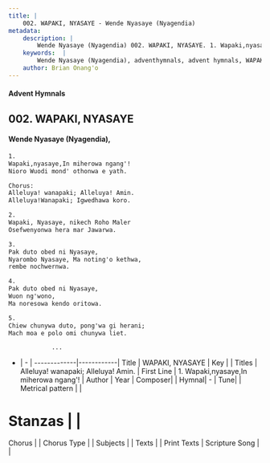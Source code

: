 ```yaml
---
title: |
    002. WAPAKI, NYASAYE - Wende Nyasaye (Nyagendia)
metadata:
    description: |
        Wende Nyasaye (Nyagendia) 002. WAPAKI, NYASAYE. 1. Wapaki,nyasaye,In miherowa ngang'! Nioro Wuodi mond' othonwa e yath.  Chorus: Alleluya! wanapaki; Alleluya! Amin. Alleluya!Wanapaki; Igwedhawa koro.  2. Wapaki, Nyasaye, nikech Roho Maler Osefwenyonwa hera mar Jawarwa.  3. Pak duto obed ni Nyasaye, Nyarombo Nyasaye, Ma noting'o kethwa, rembe nochwernwa.  4. Pak duto obed ni Nyasaye, Wuon ng'wono, Ma noresowa kendo oritowa.  5. Chiew chunywa duto, pong'wa gi herani; Mach moa e polo omi chunywa liet.              ...
    keywords:  |
        Wende Nyasaye (Nyagendia), adventhymnals, advent hymnals, WAPAKI, NYASAYE, 1. Wapaki,nyasaye,In miherowa ngang'!. Alleluya! wanapaki; Alleluya! Amin.
    author: Brian Onang'o
---
```


#### Advent Hymnals
## 002. WAPAKI, NYASAYE
####  Wende Nyasaye (Nyagendia),

```txt
1.
Wapaki,nyasaye,In miherowa ngang'!
Nioro Wuodi mond' othonwa e yath.

Chorus:
Alleluya! wanapaki; Alleluya! Amin.
Alleluya!Wanapaki; Igwedhawa koro.

2.
Wapaki, Nyasaye, nikech Roho Maler
Osefwenyonwa hera mar Jawarwa.

3.
Pak duto obed ni Nyasaye,
Nyarombo Nyasaye, Ma noting'o kethwa,
rembe nochwernwa.

4.
Pak duto obed ni Nyasaye,
Wuon ng'wono,
Ma noresowa kendo oritowa.

5.
Chiew chunywa duto, pong'wa gi herani;
Mach moa e polo omi chunywa liet.

            ...
```

- |   -  |
-------------|------------|
Title | WAPAKI, NYASAYE |
Key |  |
Titles | Alleluya! wanapaki; Alleluya! Amin. |
First Line | 1. Wapaki,nyasaye,In miherowa ngang'! |
Author | 
Year | 
Composer| |
Hymnal|  - |
Tune|  |
Metrical pattern | |
# Stanzas |  |
Chorus |  |
Chorus Type |  |
Subjects | |
Texts |  |
Print Texts | 
Scripture Song |  |
    
